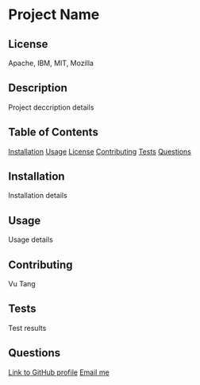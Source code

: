 
  # Project Name
  
  ## License
  Apache, IBM, MIT, Mozilla

  ## Description
  Project deccription details

  ## Table of Contents
  [Installation](#installation)
  [Usage](#usage)
  [License](#license)
  [Contributing](#contributing)
  [Tests](#tests)
  [Questions](#questions)

  ## Installation
  Installation details

  ## Usage
  Usage details

  ## Contributing
  Vu Tang

  ## Tests
  Test results

  ## Questions
  [Link to GitHub profile](https://github.com/vutanguofa)
  [Email me](vu.q.tang@gmail.com)

  